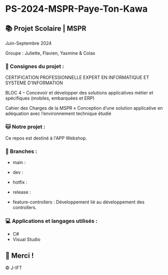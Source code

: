 # PS-2024-MSPR-Paye-Ton-Kawa

## 📚 Projet Scolaire | MSPR

Juin-Septembre 2024

Groupe : Juliette, Flavien, Yasmine & Colas

### 📌 Consignes du projet : 

CERTIFICATION PROFESSIONNELLE EXPERT EN INFORMATIQUE ET SYSTEME D’INFORMATION

BLOC 4 – Concevoir et développer des solutions applicatives métier et spécifiques (mobiles, embarquées et ERP)

Cahier des Charges de la MSPR « Conception d’une solution applicative en adéquation avec l’environnement technique étudié


### 🐱 Notre projet :

Ce repos est destiné à l'APP Webshop.


### 📎 Branches :

- main :
  
- dev :
  
- hotfix :

- release :

- feature-controllers : Développement lié au développement des controllers.


### 💻 Applications et langages utilisés :

- C#
- Visual Studio

## 🌸 Merci !
© J-IFT
